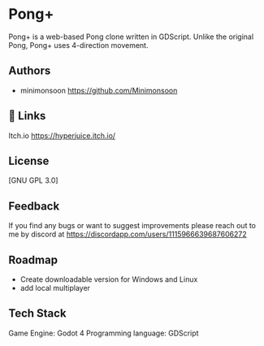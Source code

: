 # Pong+

Pong+ is a web-based Pong clone written in GDScript. Unlike the original Pong, Pong+ uses 4-direction movement. 


## Authors

- minimonsoon  https://github.com/Minimonsoon


## 🔗 Links
Itch.io https://hyperjuice.itch.io/



## License

[GNU GPL 3.0]


## Feedback

If you find any bugs or want to suggest improvements please reach out to me by discord at https://discordapp.com/users/1115966639687606272

## Roadmap

- Create downloadable version for Windows and Linux
- add local multiplayer


## Tech Stack

Game Engine: Godot 4
Programming language: GDScript

